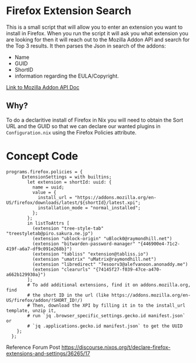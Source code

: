 # Firefox Extension Search
This is a small script that will allow you to enter an extension you want to install in Firefox.
When you run the script it will ask you what extension you are looking for then it will reach out to the
Mozilla Addon API and search for the Top 3 results.
It then parses the Json in search of the addons:
- Name
- GUID
- ShortID
- information regarding the EULA/Copyright.

[Link to Mozilla Addon API Doc](https://mozilla.github.io/addons-server/topics/api/addons.html)

## Why?
To do a declaritive install of Firefox in Nix you will need to obtain the Sort URL and the GUID so that we can 
declare our wanted plugins in `Configuration.nix` using the Firefox Policies attribute.

# Concept Code

```
programs.firefox.policies = {
      ExtensionSettings = with builtins;
        let extension = shortId: uuid: {
          name = uuid;
          value = {
            install_url = "https://addons.mozilla.org/en-US/firefox/downloads/latest/${shortId}/latest.xpi";
            installation_mode = "normal_installed";
          };
        };
        in listToAttrs [
          (extension "tree-style-tab" "treestyletab@piro.sakura.ne.jp")
          (extension "ublock-origin" "uBlock0@raymondhill.net")
          (extension "bitwarden-password-manager" "{446900e4-71c2-419f-a6a7-df9c091e268b}")
          (extension "tabliss" "extension@tabliss.io")
          (extension "umatrix" "uMatrix@raymondhill.net")
          (extension "libredirect" "7esoorv3@alefvanoon.anonaddy.me")
          (extension "clearurls" "{74145f27-f039-47ce-a470-a662b129930a}")
        ];
        # To add additional extensions, find it on addons.mozilla.org, find
        # the short ID in the url (like https://addons.mozilla.org/en-US/firefox/addon/!SHORT_ID!/)
        # Then, download the XPI by filling it in to the install_url template, unzip it,
        # run `jq .browser_specific_settings.gecko.id manifest.json` or
        # `jq .applications.gecko.id manifest.json` to get the UUID
    };
  };
```
Reference Forum Post
https://discourse.nixos.org/t/declare-firefox-extensions-and-settings/36265/17
